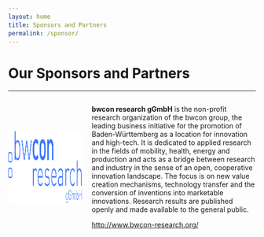 ```yaml
---
layout: home
title: Sponsors and Partners
permalink: /sponsor/
---
```



<h1 class="display-4" style="text-align: left;">
	Our Sponsors and Partners
</h1>
<hr>

<div style="display: flex; align-items: center;">
    <img src="/assets/images/logo/logo_bwcon.png" alt="" width="150" height="150" style="margin-right: 20px;">  
    <div>
    <p><b>bwcon research gGmbH</b> is the non-profit research organization of the bwcon group, the leading business initiative for the promotion of Baden-Württemberg as a location for innovation and high-tech. It is dedicated to applied research in the fields of mobility, health, energy and production and acts as a bridge between research and industry in the sense of an open, cooperative innovation landscape. The focus is on new value creation mechanisms, technology transfer and the conversion of inventions into marketable innovations. Research results are published openly and made available to the general public.</p>

 <p><a href="http://www.bwcon-research.org/" target="_blank">http://www.bwcon-research.org/</a></p>
    </div>

</div>




